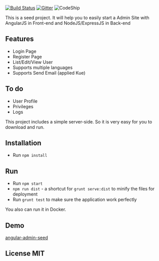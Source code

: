 [![Build Status](https://travis-ci.org/thanhson1085/angular-admin-seed.svg)](https://travis-ci.org/thanhson1085/angular-admin-seed)
[![Gitter](https://badges.gitter.im/Join%20Chat.svg)](https://gitter.im/thanhson1085/angular-admin-seed?utm_source=badge&utm_medium=badge&utm_campaign=pr-badge)
![CodeShip](https://codeship.com/projects/6765a490-3772-0133-f41f-7214df95c63e/status?branch=demo)

This is a seed project. It will help you to easily start a Admin Site with AngularJS in Front-end and NodeJS/ExpressJS in Back-end

## Features
- Login Page
- Register Page
- List/Edit/View User
- Supports multiple languages
- Supports Send Email (applied Kue)

## To do
- User Profile
- Privileges
- Logs

This project includes a simple server-side. So it is very easy for you to download and run.

## Installation
  - Run `npm install`


## Run
  - Run `npm start`
  - `npm run dist` - a shortcut for `grunt serve:dist` to minify the files for deployment
  - Run `grunt test` to make sure the application work perfectly

You also can run it in Docker.

## Demo
[angular-admin-seed](http://angular-admin-seed.sonnguyen.ws)


## License MIT
